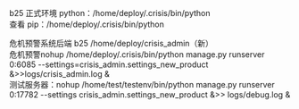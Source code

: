 
b25 正式环境 python：/home/deploy/.crisis/bin/python    
查看 pip：/home/deploy/.crisis/bin/python    


危机预警系统后端 b25 /home/deploy/crisis_admin（新）    
危机预警nohup /home/deploy/.crisis/bin/python manage.py runserver 0:6085 --settings=crisis_admin.settings_new_product &>>logs/crisis_admin.log &    
测试服务器：nohup /home/test/testenv/bin/python manage.py runserver 0:17782 --settings crisis_admin.settings_new_product &>> logs/debug.log &     

